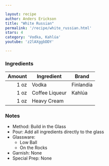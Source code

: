 ```yaml
---

layout: recipe
author: Anders Erickson
title: "White Russian"
permalink: '/recipe/white_russian.html'
stars: 4
category: 'Vodka, Kahlúa'
youtube: 'z2lAXggbDDY'

---
```


### Ingredients

| Amount | Ingredient     | Brand     |
| -----: | -------------- | --------- |
|   1 oz | Vodka          | Finlandia |
|   1 oz | Coffee Liqueur | Kahlúa    |
|   1 oz | Heavy Cream    |           |
 

### Notes

- Method: Build in the Glass
- Pour: Add all ingredients directly to the glass
- Glassware:
    - Low Ball
    - On the Rocks
- Garnish: None
- Special Prep: None

